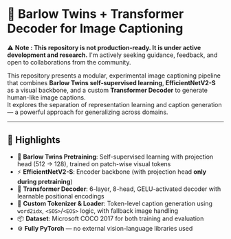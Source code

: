 # 🧠 Barlow Twins + Transformer Decoder for Image Captioning

⚠️ **Note : This repository is not production-ready. It is under active development and research.**
I'm actively seeking guidance, feedback, and open to collaborations from the community.

This repository presents a modular, experimental image captioning pipeline that combines **Barlow Twins self-supervised learning**, **EfficientNetV2-S** as a visual backbone, and a custom **Transformer Decoder** to generate human-like image captions.  
It explores the separation of representation learning and caption generation — a powerful approach for generalizing across domains.

---

## 🚀 Highlights

- 🧬 **Barlow Twins Pretraining**: Self-supervised learning with projection head (512 → 128), trained on patch-wise visual tokens
- ⚡ **EfficientNetV2-S**: Encoder backbone (with projection head **only during pretraining**)
- 🧠 **Transformer Decoder**: 6-layer, 8-head, GELU-activated decoder with learnable positional encodings
- 📝 **Custom Tokenizer & Loader**: Token-level caption generation using `word2idx`, `<SOS>`/`<EOS>` logic, with fallback image handling
- 📦 **Dataset**: Microsoft COCO 2017 for both training and evaluation
- ⚙️ **Fully PyTorch** — no external vision-language libraries used
